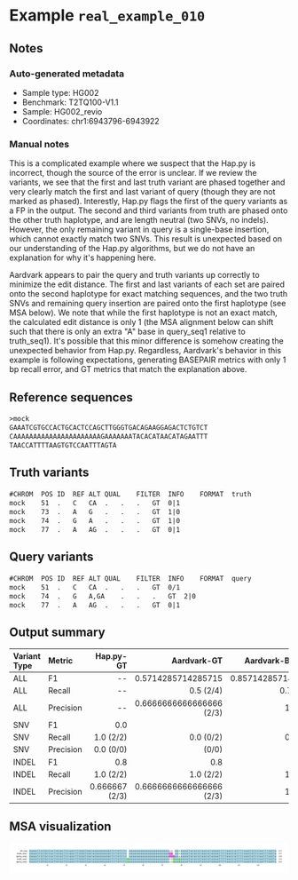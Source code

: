 # Example `real_example_010`
## Notes
### Auto-generated metadata
* Sample type: HG002
* Benchmark: T2TQ100-V1.1
* Sample: HG002_revio
* Coordinates: chr1:6943796-6943922

### Manual notes
This is a complicated example where we suspect that the Hap.py is incorrect, though the source of the error is unclear.
If we review the variants, we see that the first and last truth variant are phased together and very clearly match the first and last variant of query (though they are not marked as phased).
Interestly, Hap.py flags the first of the query variants as a FP in the output.
The second and third variants from truth are phased onto the other truth haplotype, and are length neutral (two SNVs, no indels).
However, the only remaining variant in query is a single-base insertion, which cannot exactly match two SNVs.
This result is unexpected based on our understanding of the Hap.py algorithms, but we do not have an explanation for why it's happening here.

Aardvark appears to pair the query and truth variants up correctly to minimize the edit distance.
The first and last variants of each set are paired onto the second haplotype for exact matching sequences, and the two truth SNVs and remaining query insertion are paired onto the first haplotype (see MSA below).
We note that while the first haplotype is not an exact match, the calculated edit distance is only 1 (the MSA alignment below can shift such that there is only an extra "A" base in query_seq1 relative to truth_seq1).
It's possible that this minor difference is somehow creating the unexpected behavior from Hap.py.
Regardless, Aardvark's behavior in this example is following expectations, generating BASEPAIR metrics with only 1 bp recall error, and GT metrics that match the explanation above.

## Reference sequences
```
>mock
GAAATCGTGCCACTGCACTCCAGCTTGGGTGACAGAAGGAGACTCTGTCT
CAAAAAAAAAAAAAAAAAAAAAAGAAAAAAATACACATAACATAGAATTT
TAACCATTTTAAGTGTCCAATTTAGTA
```
## Truth variants
```
#CHROM	POS	ID	REF	ALT	QUAL	FILTER	INFO	FORMAT	truth
mock	51	.	C	CA	.	.	.	GT	0|1
mock	73	.	A	G	.	.	.	GT	1|0
mock	74	.	G	A	.	.	.	GT	1|0
mock	77	.	A	AG	.	.	.	GT	0|1
```
## Query variants
```
#CHROM	POS	ID	REF	ALT	QUAL	FILTER	INFO	FORMAT	query
mock	51	.	C	CA	.	.	.	GT	0/1
mock	74	.	G	A,GA	.	.	.	GT	2|0
mock	77	.	A	AG	.	.	.	GT	0|1
```
## Output summary
Variant Type | Metric | Hap.py-GT | Aardvark-GT | Aardvark-Basepair
:-- | :-- | --: | --: | --:
ALL | F1 | -- | 0.5714285714285715 | 0.8571428571428571
ALL | Recall | -- | 0.5 (2/4) | 0.75 (6/8)
ALL | Precision | -- | 0.6666666666666666 (2/3) | 1.0 (6/6)
SNV | F1 | 0.0 |  | 
SNV | Recall | 1.0 (2/2) | 0.0 (0/2) | 0.5 (2/4)
SNV | Precision | 0.0 (0/0) |  (0/0) |  (0/0)
INDEL | F1 | 0.8 | 0.8 | 1.0
INDEL | Recall | 1.0 (2/2) | 1.0 (2/2) | 1.0 (4/4)
INDEL | Precision | 0.666667 (2/3) | 0.6666666666666666 (2/3) | 1.0 (6/6)
## MSA visualization
![](./msa_viz/msa.png)
